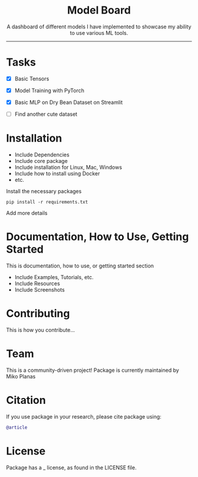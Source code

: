 <div align="center">
  
# Model Board
A dashboard of different models I have implemented to showcase my ability to use various ML tools.
</div>

---
# Tasks
- [X] Basic Tensors
- [X] Model Training with PyTorch 
- [X] Basic MLP on Dry Bean Dataset on Streamlit
- [ ] Find another cute dataset


# Installation
- Include Dependencies
- Include core package
- Include installation for Linux, Mac, Windows
- Include how to install using Docker
- etc.

Install the necessary packages

```shell
pip install -r requirements.txt
```

Add more details

# Documentation, How to Use, Getting Started

This is documentation, how to use, or getting started section

- Include Examples, Tutorials, etc.
- Include Resources
- Include Screenshots

# Contributing

This is how you contribute...

# Team

This is a community-driven project! Package is currently maintained by
Miko Planas

# Citation

If you use package in your research, please cite package using:
```bibtex
@article
```

# License

Package has a _ license, as found in the LICENSE file.

